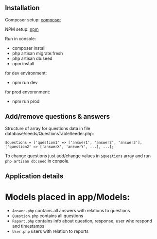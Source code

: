 ## Installation

Composer setup: [composer](https://getcomposer.org/download/)

NPM setup: [npm](https://docs.npmjs.com/cli/install)

Run in console:

- composer install
- php artisan migrate:fresh
- php artisan db:seed
- npm install

for dev environment:
- npm run dev

for prod envoronment:
- npm run prod

## Add/remove questions & answers

Structure of array for questions data in file database/seeds/QuestionsTableSeeder.php:

`$questions = ['question1' => ['answer1', 'answer2', 'answer3'], ['question2' => ['answerX', 'answerY', ...], ...];`

To change questions just add/change values in `$questions` array and run `php artisan db:seed` in console.

## Application details

# Models placed in app/Models:
- `Answer.php` contains all answers with relations to questions 
- `Question.php` contains all questions
- `Report.php` contains info about question, response, user who respond and timestamps
- `User.php` users with relation to reports
